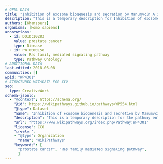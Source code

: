 ```yaml
---
# GPML DATA
title: "Inhibition of exosome biogenesis and secretion by Manumycin A in CRPC cells"
description: "This is a temporary description for Inhibition of exosome biogenesis and secretion by Manumycin A in CRPC cells"
authors: [Khanspers]
organisms: [Homo sapiens]
annotations:
  - id: DOID:10283
    value: prostate cancer
    type: Disease
  - id: PW:0000158
    value: Ras family mediated signaling pathway
    type: Pathway Ontology
# ADDITIONAL DATA
last-edited: 2018-06-08
communities: []
wpid: "WP4301"
# STRUCTURED METADATA FOR SEO
seo:
  type: CreativeWork
schema-jsonld:
  - "@context": https://schema.org/
    "@id": https://wikipathways.github.io/pathways/WP554.html
    "@type": Dataset
    "name": "Inhibition of exosome biogenesis and secretion by Manumycin A in CRPC cells"
    "description": "This is a temporary description for the pathway entitled: Inhibition of exosome biogenesis and secretion by Manumycin A in CRPC cells"
    "url": "https://www.wikipathways.org/index.php/Pathway:WP4301"
    "license": CC0
    "creator":
    - "@type": Organization
      "name": "WikiPathways"
    "keywords": [
      "prostate cancer", "Ras family mediated signaling pathway",
      ]
---
```

